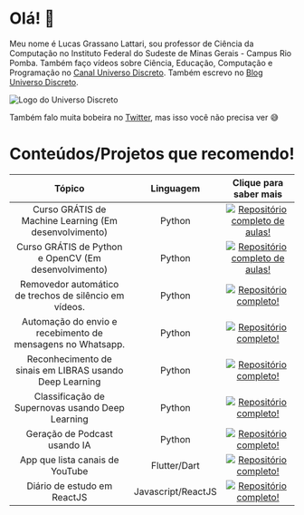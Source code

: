# Olá! 👋

Meu nome é Lucas Grassano Lattari, sou professor de Ciência da Computação no Instituto Federal do Sudeste de Minas Gerais - Campus Rio Pomba. Também faço vídeos sobre Ciência, Educação, Computação e Programação no [Canal Universo Discreto](http://youtube.com/universodiscreto). Também escrevo no [Blog Universo Discreto](https://universodiscreto.com/).

![Logo do Universo Discreto](https://universodiscreto.com/wp-content/uploads/2020/04/1080x360.jpg)

Também falo muita bobeira no [Twitter](http://twitter.com/1iversodiscreto), mas isso você não precisa ver :sweat_smile:

# Conteúdos/Projetos que recomendo!

| Tópico                     |      Linguagem        | Clique para saber mais | 
|:--------------------------:|:---------------------:|:-----------------------:|
| Curso GRÁTIS de Machine Learning (Em desenvolvimento) | Python |  [![Repositório completo de aulas!](https://img.youtube.com/vi/p_SmODmFRUw/mqdefault.jpg)](https://github.com/lucaslattari/MachineLearningSeries) |
| Curso GRÁTIS de Python e OpenCV (Em desenvolvimento) |  Python | [![Repositório completo de aulas!](https://img.youtube.com/vi/oAH_GJclePY/mqdefault.jpg)](https://github.com/lucaslattari/Python_OpenCV4) |
| Removedor automático de trechos de silêncio em vídeos. |  Python | [![Repositório completo!](https://img.youtube.com/vi/7ELvYSHCAc4/mqdefault.jpg)](https://github.com/lucaslattari/SilenceTrimmerForVideo) |
| Automação do envio e recebimento de mensagens no Whatsapp. |  Python | [![Repositório completo!](https://img.youtube.com/vi/yUy81n5vF0k/mqdefault.jpg)](https://github.com/lucaslattari/Whatsapp-Bot) |
| Reconhecimento de sinais em LIBRAS usando Deep Learning |  Python | [![Repositório completo!](https://img.youtube.com/vi/RalkFg7dXQ0/mqdefault.jpg)](https://github.com/lucaslattari/cnn-libras) |
| Classificação de Supernovas usando Deep Learning |  Python | [![Repositório completo!](https://img.youtube.com/vi/a9bp4q92W_Q/mqdefault.jpg)](https://github.com/lucaslattari/supernova-classifier) |
| Geração de Podcast usando IA |  Python | [![Repositório completo!](https://img.youtube.com/vi/1mNRLmm15FM/mqdefault.jpg)](https://github.com/lucaslattari/IAGiroDeNoticias) |
| App que lista canais de YouTube |  Flutter/Dart | [![Repositório completo!](https://img.youtube.com/vi/g0ZDv1ixeNI/mqdefault.jpg)](https://github.com/lucaslattari/SVBRapp) |
| Diário de estudo em ReactJS | Javascript/ReactJS | [![Repositório completo!](https://img.youtube.com/vi/byrqhs6FMmw/mqdefault.jpg)](https://github.com/lucaslattari/react_project_card_hooks_updated) |

<!--
**lucaslattari/lucaslattari** is a ✨ _special_ ✨ repository because its `README.md` (this file) appears on your GitHub profile.

Here are some ideas to get you started:

- 🔭 I’m currently working on ...
- 🌱 I’m currently learning ...
- 👯 I’m looking to collaborate on ...
- 🤔 I’m looking for help with ...
- 💬 Ask me about ...
- 📫 How to reach me: ...
- 😄 Pronouns: ...
- ⚡ Fun fact: ...
-->
